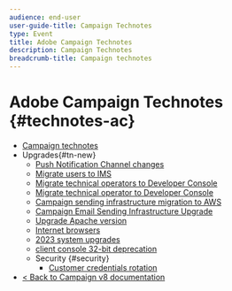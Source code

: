 ```yaml
---
audience: end-user
user-guide-title: Campaign Technotes
type: Event
title: Adobe Campaign Technotes
description: Campaign Technotes
breadcrumb-title: Campaign technotes
---
```


# Adobe Campaign Technotes {#technotes-ac}

+ [Campaign technotes](technotes-home.md)
+ Upgrades{#tn-new}
  + [Push Notification Channel changes](upgrades/push-technote.md)  
  + [Migrate users to IMS](upgrades/migrate-users-to-ims.md)
  + [Migrate technical operators to Developer Console](upgrades/ims-migration.md)
  + [Migrate technical operator to Developer Console](upgrades/ims-migration-old.md)
  + [Campaign sending infrastructure migration to AWS](upgrades/migrate-to-aws.md)
  + [Campaign Email Sending Infrastructure Upgrade](upgrades/upgrade-to-aws.md)
  + [Upgrade Apache version](upgrades/apache.md)
  + [Internet browsers](upgrades/browsers.md)
  + [2023 system upgrades](upgrades/tech-stack-upgrade.md)
  + [client console 32-bit deprecation](upgrades/console.md)
  + Security {#security}
    + [Customer credentials rotation](security/credential-rotation-guide.md)
+ [< Back to Campaign v8 documentation](https://experienceleague.adobe.com/en/docs/campaign/campaign-v8/campaign-home)
